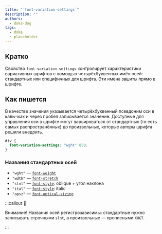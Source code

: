 ```yaml
---
title: "`font-variation-settings`"
description: ""
authors:
  - doka-dog
tags:
  - doka
  - placeholder
---
```


## Кратко

Свойство `font-variation-settings` контролирует характеристики вариативных шрифтов с помощью четырёхбуквенных имён осей: стандартных или специфичных для шрифта. Эти имена зашиты прямо в шрифте.

## Как пишется

В качестве значения указывается четырёхбуквенный псевдоним оси в кавычках и через пробел записывается значение. Доступные для управления оси в шрифте могут варьироваться от стандартных (то есть самых распространённых) до произвольных, которые авторы шрифта решили внедрить.

```css
div {
  font-variation-settings: "wght" 850;
}
```

### Названия стандартных осей

- `"wght"` — [`font-weight`](/css/font-weight)
- `"wdth"` — [`font-stretch`](/css/font-stretch)
- `"slnt"` — [`font-style`](/css/font-style): oblique + угол наклона
- `"ital"` — [`font-style`](/css/font-style): italic
- `"opsz"` — [`font-optical-sizing`](/css/font-optical-sizing)

:::callout 🚨

Внимание! Названия осей регистрозависимы: стандартные нужно записывать строчными `slnt`, а произвольные — прописными `XHGT`.

:::
